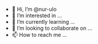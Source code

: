 - 👋 Hi, I’m @nur-ulo
- 👀 I’m interested in ...
- 🌱 I’m currently learning ...
- 💞️ I’m looking to collaborate on ...
- 📫 How to reach me ...

<!---
nur-ulo/nur-ulo is a ✨ special ✨ repository because its `README.md` (this file) appears on your GitHub profile.
You can click the Preview link to take a look at your changes.
--->

